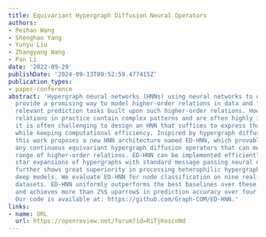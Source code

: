 ```yaml
---
title: Equivariant Hypergraph Diffusion Neural Operators
authors:
- Peihao Wang
- Shenghao Yang
- Yunyu Liu
- Zhangyang Wang
- Pan Li
date: '2022-09-29'
publishDate: '2024-09-13T09:52:59.477415Z'
publication_types:
- paper-conference
abstract: 'Hypergraph neural networks (HNNs) using neural networks to encode hypergraphs
  provide a promising way to model higher-order relations in data and further solve
  relevant prediction tasks built upon such higher-order relations. However, higher-order
  relations in practice contain complex patterns and are often highly irregular. So,
  it is often challenging to design an HNN that suffices to express those relations
  while keeping computational efficiency. Inspired by hypergraph diffusion algorithms,
  this work proposes a new HNN architecture named ED-HNN, which provably approximates
  any continuous equivariant hypergraph diffusion operators that can model a wide
  range of higher-order relations. ED-HNN can be implemented efficiently by combining
  star expansions of hypergraphs with standard message passing neural networks. ED-HNN
  further shows great superiority in processing heterophilic hypergraphs and constructing
  deep models. We evaluate ED-HNN for node classification on nine real-world hypergraph
  datasets. ED-HNN uniformly outperforms the best baselines over these nine datasets
  and achieves more than 2%$ uparrow$ in prediction accuracy over four datasets therein.
  Our code is available at: https://github.com/Graph-COM/ED-HNN.'
links:
- name: URL
  url: https://openreview.net/forum?id=RiTjKoscnNd
---
```

